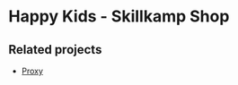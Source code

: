 # Happy Kids - Skillkamp Shop

## Related projects

- [Proxy](https://github.com/dewkul/skillkamp-shop-proxy)
